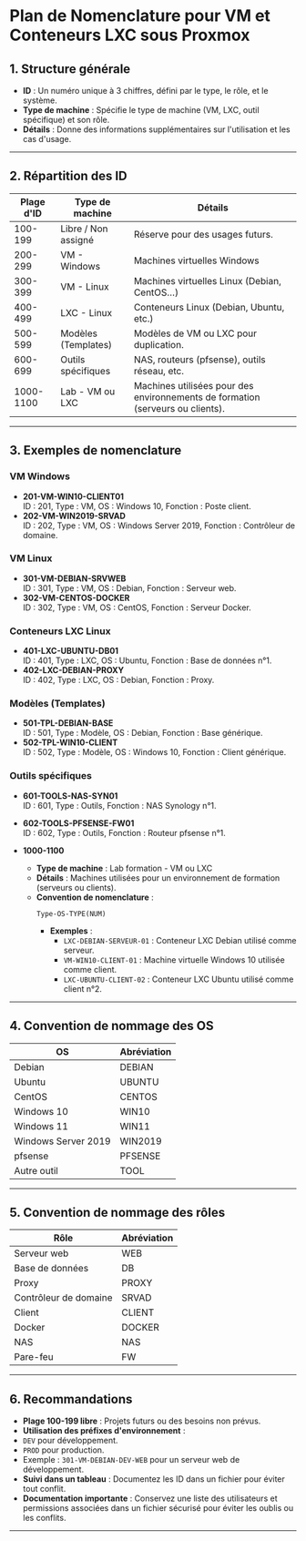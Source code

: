 # Plan de Nomenclature pour VM et Conteneurs LXC sous Proxmox

## 1. Structure générale
- **ID** : Un numéro unique à 3 chiffres, défini par le type, le rôle, et le système.
- **Type de machine** : Spécifie le type de machine (VM, LXC, outil spécifique) et son rôle.
- **Détails** : Donne des informations supplémentaires sur l'utilisation et les cas d'usage.

---

## 2. Répartition des ID
| **Plage d'ID** | **Type de machine**            | **Détails**                                  |
|----------------|--------------------------------|----------------------------------------------|
| 100-199        | Libre / Non assigné           | Réserve pour des usages futurs.              |
| 200-299        | VM - Windows                  | Machines virtuelles Windows                 |
| 300-399        | VM - Linux                    | Machines virtuelles Linux (Debian, CentOS…) |
| 400-499        | LXC - Linux                   | Conteneurs Linux (Debian, Ubuntu, etc.)      |
| 500-599        | Modèles (Templates)           | Modèles de VM ou LXC pour duplication.       |
| 600-699        | Outils spécifiques            | NAS, routeurs (pfsense), outils réseau, etc. |
| 1000-1100      | Lab - VM ou LXC               | Machines utilisées pour des environnements de formation (serveurs ou clients). |
---

## 3. Exemples de nomenclature

### VM Windows
- **201-VM-WIN10-CLIENT01**  
ID : 201, Type : VM, OS : Windows 10, Fonction : Poste client.  
- **202-VM-WIN2019-SRVAD**  
ID : 202, Type : VM, OS : Windows Server 2019, Fonction : Contrôleur de domaine.

### VM Linux
- **301-VM-DEBIAN-SRVWEB**  
ID : 301, Type : VM, OS : Debian, Fonction : Serveur web.  
- **302-VM-CENTOS-DOCKER**  
ID : 302, Type : VM, OS : CentOS, Fonction : Serveur Docker.

### Conteneurs LXC Linux
- **401-LXC-UBUNTU-DB01**  
ID : 401, Type : LXC, OS : Ubuntu, Fonction : Base de données n°1.  
- **402-LXC-DEBIAN-PROXY**  
ID : 402, Type : LXC, OS : Debian, Fonction : Proxy.

### Modèles (Templates)
- **501-TPL-DEBIAN-BASE**  
ID : 501, Type : Modèle, OS : Debian, Fonction : Base générique.  
- **502-TPL-WIN10-CLIENT**  
ID : 502, Type : Modèle, OS : Windows 10, Fonction : Client générique.

### Outils spécifiques
- **601-TOOLS-NAS-SYN01**  
ID : 601, Type : Outils, Fonction : NAS Synology n°1.  
- **602-TOOLS-PFSENSE-FW01**  
ID : 602, Type : Outils, Fonction : Routeur pfsense n°1.  

- **1000-1100**  
  - **Type de machine** : Lab formation - VM ou LXC  
  - **Détails** : Machines utilisées pour un environnement de formation (serveurs ou clients).  
  - **Convention de nomenclature** :  
    ```
    Type-OS-TYPE(NUM)
    ```
    - **Exemples** :  
      - `LXC-DEBIAN-SERVEUR-01` : Conteneur LXC Debian utilisé comme serveur.  
      - `VM-WIN10-CLIENT-01` : Machine virtuelle Windows 10 utilisée comme client.  
      - `LXC-UBUNTU-CLIENT-02` : Conteneur LXC Ubuntu utilisé comme client n°2.
---

## 4. Convention de nommage des OS
| **OS**            | **Abréviation** |
|-------------------|-----------------|
| Debian            | DEBIAN          |
| Ubuntu            | UBUNTU          |
| CentOS            | CENTOS          |
| Windows 10        | WIN10           |
| Windows 11        | WIN11           |
| Windows Server 2019 | WIN2019       |
| pfsense           | PFSENSE         |
| Autre outil       | TOOL            |

---

## 5. Convention de nommage des rôles
| **Rôle**          | **Abréviation** |
|-------------------|-----------------|
| Serveur web       | WEB             |
| Base de données   | DB              |
| Proxy             | PROXY           |
| Contrôleur de domaine | SRVAD       |
| Client            | CLIENT          |
| Docker            | DOCKER          |
| NAS               | NAS             |
| Pare-feu          | FW              |

---

## 6. Recommandations
- **Plage 100-199 libre** : Projets futurs ou des besoins non prévus.
- **Utilisation des préfixes d'environnement** :  
- `DEV` pour développement.  
- `PROD` pour production.  
- Exemple : `301-VM-DEBIAN-DEV-WEB` pour un serveur web de développement.
- **Suivi dans un tableau** : Documentez les ID dans un fichier pour éviter tout conflit.
- **Documentation importante** : Conservez une liste des utilisateurs et permissions associées dans un fichier sécurisé pour éviter les oublis ou les conflits.
---
